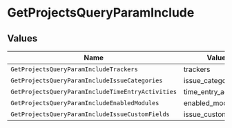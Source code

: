 # GetProjectsQueryParamInclude


## Values

| Name                                              | Value                                             |
| ------------------------------------------------- | ------------------------------------------------- |
| `GetProjectsQueryParamIncludeTrackers`            | trackers                                          |
| `GetProjectsQueryParamIncludeIssueCategories`     | issue_categories                                  |
| `GetProjectsQueryParamIncludeTimeEntryActivities` | time_entry_activities                             |
| `GetProjectsQueryParamIncludeEnabledModules`      | enabled_modules                                   |
| `GetProjectsQueryParamIncludeIssueCustomFields`   | issue_custom_fields                               |